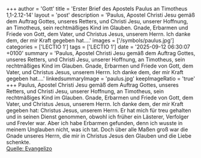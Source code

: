 +++
author = 'Gott'
title = 'Erster Brief des Apostels Paulus an Timotheus 1,1-2.12-14'
layout = 'post'
description = 'Paulus, Apostel Christi Jesu gemäß dem Auftrag Gottes, unseres Retters, und Christi Jesu, unserer Hoffnung, an Timotheus, sein rechtmäßiges Kind im Glauben. Gnade, Erbarmen und Friede von Gott, dem Vater, und Christus Jesus, unserem Herrn. Ich danke dem, der mir Kraft gegeben hat....'
images = ['/symbols/paulus.jpg']
categories = ['LECTIO 1']
tags = ['LECTIO 1']
date = '2025-09-12 06:30:07 +0100'
summary = 'Paulus, Apostel Christi Jesu gemäß dem Auftrag Gottes, unseres Retters, und Christi Jesu, unserer Hoffnung, an Timotheus, sein rechtmäßiges Kind im Glauben. Gnade, Erbarmen und Friede von Gott, dem Vater, und Christus Jesus, unserem Herrn. Ich danke dem, der mir Kraft gegeben hat....'
linkedsummaryImage = 'paulus.jpg'
keepImageRatio = 'true'
+++
Paulus, Apostel Christi Jesu gemäß dem Auftrag Gottes, unseres Retters, und Christi Jesu, unserer Hoffnung,
an Timotheus, sein rechtmäßiges Kind im Glauben. Gnade, Erbarmen und Friede von Gott, dem Vater, und Christus Jesus, unserem Herrn.
Ich danke dem, der mir Kraft gegeben hat: Christus Jesus, unserem Herrn.<!--more--> Er hat mich für treu gehalten und in seinen Dienst genommen,
obwohl ich früher ein Lästerer, Verfolger und Frevler war. Aber ich habe Erbarmen gefunden, denn ich wusste in meinem Unglauben nicht, was ich tat.
Doch über alle Maßen groß war die Gnade unseres Herrn, die mir in Christus Jesus den Glauben und die Liebe schenkte.<br> [Quelle: Evangelizo](https://evangeliumtagfuertag.org/DE/gospel)